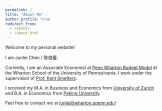 ```yaml
---
permalink: /
title: "About Me"
author_profile: true
redirect_from: 
  - /about/
  - /about.html
---
```


Welcome to my personal website! 

I am Junlei Chen / 陈俊蕾.

Currently, I am an Associate Economist at [Penn Wharton Budget Model](https://budgetmodel.wharton.upenn.edu/) at the Wharton School of the University of Pennsylvania. I work under the supervision of [Prof. Kent Smetters](https://bepp.wharton.upenn.edu/profile/smetters/).

I received my M.A. in Business and Economics from [University of Zurich](https://www.uzh.ch/en.html) and B.A. in Economics from [Peking University](https://english.pku.edu.cn/).

Feel free to contact me at [junlei@wharton.upenn.edu](mailto:junlei@wharton.upenn.edu)!

